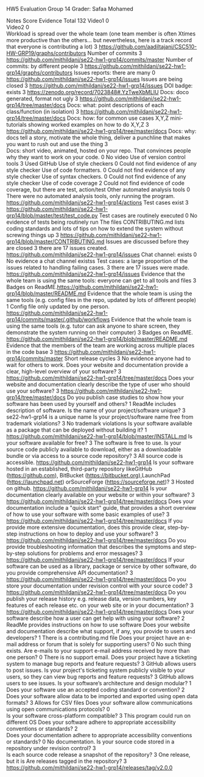 HW5 Evaluation
Group 14
Grader: Safaa Mohamed

Notes	Score	Evidence
Total	132	
Video1	0	
Video2	0	
Workload is spread over the whole team (one team member is often Xtimes more productive than the others... but nevertheless, here is a track record that everyone is contributing a lot)	3	https://github.com/aadiltajani/CSC510-HW-GRP19/graphs/contributors
Number of commits	3	https://github.com/mithildani/se22-hw1-grp14/commits/master
Number of commits: by different people	3	https://github.com/mithildani/se22-hw1-grp14/graphs/contributors
Issues reports: there are many	0	https://github.com/mithildani/se22-hw1-grp14/issues
Issues are being closed	3	https://github.com/mithildani/se22-hw1-grp14/issues
DOI badge: exists	3	https://zenodo.org/record/7023848#.YzTweXbMLIU
Docs: doco generated, format not ugly	3	https://github.com/mithildani/se22-hw1-grp14/tree/master/docs
Docs: what: point descriptions of each class/function (in isolation)	3	https://github.com/mithildani/se22-hw1-grp14/tree/master/docs
Docs: how: for common use cases X,Y,Z mini-tutorials showing worked examples on how to do X,Y,Z	3	https://github.com/mithildani/se22-hw1-grp14/tree/master/docs
Docs: why: docs tell a story, motivate the whole thing, deliver a punchline that makes you want to rush out and use the thing	3 	
Docs: short video, animated, hosted on your repo. That convinces people why they want to work on your code.	0	No video
Use of version control tools	3	Used GitHub
Use of style checkers	0	Could not find evidence of any style checker
Use of code formatters.	0	Could not find evidence of any style checker
Use of syntax checkers.	0	Could not find evidence of any style checker
Use of code coverage	2	Could not find evidence of code coverage, but there are test, action/test
Other automated analysis tools	0	There were no automated analysis tools, only running the program. https://github.com/mithildani/se22-hw1-grp14/actions
Test cases exist	3	https://github.com/mithildani/se22-hw1-grp14/blob/master/test/test_code.py
Test cases are routinely executed	0	No evidence of tests being routinely run
The files CONTRIBUTING.md lists coding standards and lots of tips on how to extend the system without screwing things up	3	https://github.com/mithildani/se22-hw1-grp14/blob/master/CONTRIBUTING.md
Issues are discussed before they are closed	3	 there are 17 issues created. https://github.com/mithildani/se22-hw1-grp14/issues
Chat channel: exists	0	No evidence a chat channel existss
Test cases: a large proportion of the issues related to handling failing cases.	3	there are 17 issues were made. https://github.com/mithildani/se22-hw1-grp14/issues
Evidence that the whole team is using the same tools: everyone can get to all tools and files	3	Badges on ReadME.https://github.com/mithildani/se22-hw1-grp14/blob/master/README.md
Evidence that the whole team is using the same tools (e.g. config files in the repo, updated by lots of different people)	1	Config file only updated by one person. https://github.com/mithildani/se22-hw1-grp14/commits/master/.github/workflows
Evidence that the whole team is using the same tools (e.g. tutor can ask anyone to share screen, they demonstrate the system running on their computer)	3	Badges on ReadME. https://github.com/mithildani/se22-hw1-grp14/blob/master/README.md
Evidence that the members of the team are working across multiple places in the code base	3	https://github.com/mithildani/se22-hw1-grp14/commits/master
Short release cycles	3	No evidence anyone had to wait for others to work.
Does your website and documentation provide a clear, high-level overview of your software?	3	https://github.com/mithildani/se22-hw1-grp14/tree/master/docs
Does your website and documentation clearly describe the type of user who should use your software?	3	https://github.com/mithildani/se22-hw1-grp14/tree/master/docs
Do you publish case studies to show how your software has been used by yourself and others?	1	ReadMe includes description of software.
Is the name of your project/software unique?	3	se22-hw1-grp14 is a unique name
Is your project/software name free from trademark violations?	3	No trademark violations
Is your software available as a package that can be deployed without building it?	1	https://github.com/mithildani/se22-hw1-grp14/blob/master/INSTALL.md
Is your software available for free?	3	The software is free to use.
Is your source code publicly available to download, either as a downloadable bundle or via access to a source code repository?	3	All source code is accessible. https://github.com/mithildani/se22-hw1-grp14
Is your software hosted in an established, third-party repository likeGitHub (https://github.com), BitBucket (https://bitbucket.org),LaunchPad (https://launchpad.net) orSourceForge (https://sourceforge.net)?	3	Hosted on github. https://github.com/mithildani/se22-hw1-grp14
Is your documentation clearly available on your website or within your software?	3	https://github.com/mithildani/se22-hw1-grp14/tree/master/docs
Does your documentation include a "quick start" guide, that provides a short overview of how to use your software with some basic examples of use?	3	https://github.com/mithildani/se22-hw1-grp14/tree/master/docs
If you provide more extensive documentation, does this provide clear, step-by-step instructions on how to deploy and use your software?	3	https://github.com/mithildani/se22-hw1-grp14/tree/master/docs
Do you provide troubleshooting information that describes the symptoms and step-by-step solutions for problems and error messages?	3	https://github.com/mithildani/se22-hw1-grp14/tree/master/docs
If your software can be used as a library, package or service by other software, do you provide comprehensive API documentation?	3	https://github.com/mithildani/se22-hw1-grp14/tree/master/docs
Do you store your documentation under revision control with your source code?	3	https://github.com/mithildani/se22-hw1-grp14/tree/master/docs
Do you publish your release history e.g. release data, version numbers, key features of each release etc. on your web site or in your documentation?	3	https://github.com/mithildani/se22-hw1-grp14/tree/master/docs
Does your software describe how a user can get help with using your software?	2	ReadMe provides instructions on how to use software
Does your website and documentation describe what support, if any, you provide to users and developers?	1	There is a contributing.md file
Does your project have an e-mail address or forum that is solely for supporting users?	0	No such thing exists.
Are e-mails to your support e-mail address received by more than one person?	0	There is no support email.
Does your project have a ticketing system to manage bug reports and feature requests?	3	GitHub allows users to post issues.
Is your project's ticketing system publicly visible to your users, so they can view bug reports and feature requests?	3	GitHub allows users to see issues.
Is your software’s architecture and design modular?	1	
Does your software use an accepted coding standard or convention?	2	
Does your software allow data to be imported and exported using open data formats?	3	Allows for CSV files
Does your software allow communications using open communications protocols?	0	
Is your software cross-platform compatible?	3	This program could run on different OS
Does your software adhere to appropriate accessibility conventions or standards?	2	
Does your documentation adhere to appropriate accessibility conventions or standards?	0	No documentation.
Is your source code stored in a repository under revision control?	3	
Is each source code release a snapshot of the repository?	3	One release, but it is
Are releases tagged in the repository?	3	https://github.com/mithildani/se22-hw1-grp14/releases/tag/v2.0.0
